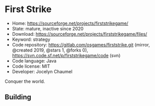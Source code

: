 # First Strike

- Home: https://sourceforge.net/projects/firststrikegame/
- State: mature, inactive since 2020
- Download: https://sourceforge.net/projects/firststrikegame/files/
- Keyword: strategy
- Code repository: https://gitlab.com/osgames/firststrike.git (mirror, @created 2019, @stars 1, @forks 0), https://svn.code.sf.net/p/firststrikegame/code (svn)
- Code language: Java
- Code license: MIT
- Developer: Jocelyn Chaumel

Conquer the world.

## Building

